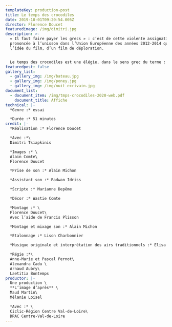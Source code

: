 ```yaml
---
templateKey: production-post
title: Le temps des crocodiles
date: 2019-10-01T09:20:54.005Z
director: Florence Doucet
featuredimage: /img/dimitri.jpg
description: >-
  « Il faut faire payer les grecs » : c’est de cette violente assignation
  prononcée à l’unisson dans l’Union Européenne des années 2012-2014 qu’est née
  l’idée du film, d’un film de déploration. 


  Le temps des crocodiles est une élégie, dans le sens grec du terme : un récit de lamentation qui, de loin, dans l’exil, évoque la défaite du peuple grec face à un châtiment aussi implacable qu’injuste.
featuredpost: false
gallery_list:
  - gallery_img: /img/bateau.jpg
  - gallery_img: /img/poney.jpg
  - gallery_img: /img/nuit-ecrivain.jpg
document_list:
  - document_item: /img/tmps-crocodiles-2020-web.pdf
    document_title: Affiche
technical: |-
  *Genre :* essai

  *Durée :* 51 minutes
credit: |-
  *Réalisation :* Florence Doucet

  *Avec :*\
  Dimitri Tsiapkinis

  *Images :* \
  Alain Comte\
  Florence Doucet

  *Prise de son :* Alain Michon

  *Assistant son :* Radwan Idriss

  *Scripte :* Marianne Depême

  *Décor :* Wastie Comte

  *Montage :* \
  Florence Doucet\
  Avec l’aide de Francis Plisson

  *Montage et mixage son :* Alain Michon

  *Etalonnage :* Lison Charbonnier

  *Musique originale et interprétation des airs traditionnels :* Elisa Vellia

  *Régie :*\
  Anne-Marie et Pascal Pernot\
  Alexandra Cadu \
  Arnaud Aubry\
  Laetitia Bontemps
productor: |-
  Une production \
  **L’image d’après** \
  Maud Martin\
  Mélanie Loisel

  *Avec :* \
  Ciclic-Région Centre Val-de-Loire\
  DRAC Centre-Val-de-Loire
---
```

